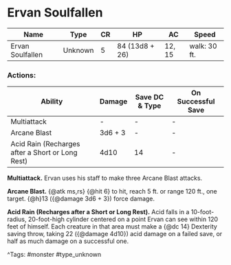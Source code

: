 # Ervan Soulfallen

| Name | Type | CR | HP | AC | Speed |
|------|------|----|----|----|-------|
| Ervan Soulfallen | Unknown | 5 | 84 (13d8 + 26) | 12, 15 | walk: 30 ft. |

### Actions:

| Ability | Damage | Save DC & Type | On Successful Save |
|---------|--------|----------------|--------------------|
| Multiattack | - | - | - |
| Arcane Blast | 3d6 + 3 | - | - |
| Acid Rain (Recharges after a Short or Long Rest) | 4d10 | 14 | - |


**Multiattack.** Ervan uses his staff to make three Arcane Blast attacks.

**Arcane Blast.** {@atk ms,rs} {@hit 6} to hit, reach 5 ft. or range 120 ft., one target. {@h}13 ({@damage 3d6 + 3}) force damage.

**Acid Rain (Recharges after a Short or Long Rest).** Acid falls in a 10-foot-radius, 20-foot-high cylinder centered on a point Ervan can see within 120 feet of himself. Each creature in that area must make a {@dc 14} Dexterity saving throw, taking 22 ({@damage 4d10}) acid damage on a failed save, or half as much damage on a successful one.

^Tags: #monster #type_unknown